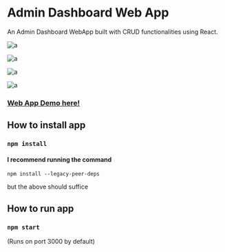 # Admin Dashboard Web App


An Admin Dashboard WebApp built with CRUD functionalities using React.

![a](imgur.com/U5HE3YK)

![a](imgur.com/LNPnKlb)

![a](imgur.com/iccmeVl)

![a](imgur.com/VHGkweA)




### [Web App Demo here!](https://react-admin-dashboard-crud.vercel.app/ecommerce)





## How to install app

### `npm install`



#### I recommend running the command 

`npm install --legacy-peer-deps`  

but the above should suffice

## How to run app

### `npm start`

(Runs on port 3000 by default)

